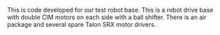 This is code developed for our test robot base. This is a robot drive base with double CIM motors on each side with a ball shifter. 
There is an air package and several spare Talon SRX motor drivers.
